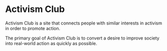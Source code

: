 # Activism Club

Activism Club is a site that connects people with similar interests in activism in order to promote action.

The primary goal of Activism Club is to convert a desire to improve society into real-world action as quickly as possible.
